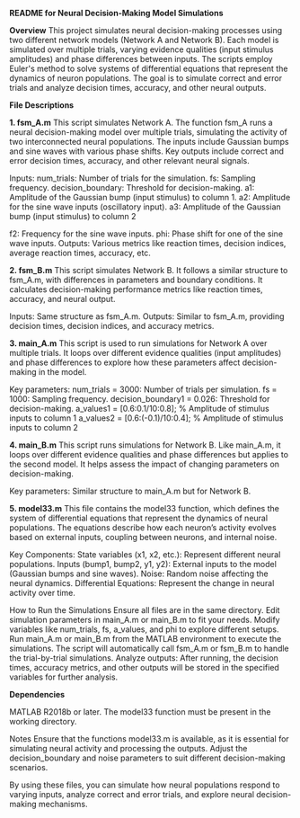 **README for Neural Decision-Making Model Simulations**


**Overview**
This project simulates neural decision-making processes using two different network models (Network A and Network B). Each model is simulated over multiple trials, varying evidence qualities (input stimulus amplitudes) and phase differences between inputs. The scripts employ Euler's method to solve systems of differential equations that represent the dynamics of neuron populations. The goal is to simulate correct and error trials and analyze decision times, accuracy, and other neural outputs.

**File Descriptions**

**1. fsm_A.m**
This script simulates Network A. The function fsm_A runs a neural decision-making model over multiple trials, simulating the activity of two interconnected neural populations. The inputs include Gaussian bumps and sine waves with various phase shifts. Key outputs include correct and error decision times, accuracy, and other relevant neural signals.

Inputs:
num_trials: Number of trials for the simulation.
fs: Sampling frequency.
decision_boundary: Threshold for decision-making.
a1: Amplitude of the Gaussian bump (input stimulus) to column 1.
a2: Amplitude for the sine wave inputs (oscillatory input).
a3: Amplitude of the Gaussian bump (input stimulus) to column 2

f2: Frequency for the sine wave inputs.
phi: Phase shift for one of the sine wave inputs.
Outputs:
Various metrics like reaction times, decision indices, average reaction times, accuracy, etc.


**2. fsm_B.m**
This script simulates Network B. It follows a similar structure to fsm_A.m, with differences in parameters and boundary conditions. It calculates decision-making performance metrics like reaction times, accuracy, and neural output.

Inputs:
Same structure as fsm_A.m.
Outputs:
Similar to fsm_A.m, providing decision times, decision indices, and accuracy metrics.


**3. main_A.m**
This script is used to run simulations for Network A over multiple trials. It loops over different evidence qualities (input amplitudes) and phase differences to explore how these parameters affect decision-making in the model.

Key parameters:
num_trials = 3000: Number of trials per simulation.
fs = 1000: Sampling frequency.
decision_boundary1 = 0.026: Threshold for decision-making.
a_values1 = [0.6:0.1/10:0.8];    % Amplitude of stimulus inputs to column 1
a_values2 = [0.6:(-0.1)/10:0.4]; % Amplitude of stimulus inputs to column 2


**4. main_B.m** 
This script runs simulations for Network B. Like main_A.m, it loops over different evidence qualities and phase differences but applies to the second model. It helps assess the impact of changing parameters on decision-making.

Key parameters:
Similar structure to main_A.m but for Network B.




**5. model33.m**
This file contains the model33 function, which defines the system of differential equations that represent the dynamics of neural populations. The equations describe how each neuron’s activity evolves based on external inputs, coupling between neurons, and internal noise.

Key Components:
State variables (x1, x2, etc.): Represent different neural populations.
Inputs (bump1, bump2, y1, y2): External inputs to the model (Gaussian bumps and sine waves).
Noise: Random noise affecting the neural dynamics.
Differential Equations: Represent the change in neural activity over time.



How to Run the Simulations
Ensure all files are in the same directory.
Edit simulation parameters in main_A.m or main_B.m to fit your needs. Modify variables like num_trials, fs, a_values, and phi to explore different setups.
Run main_A.m or main_B.m from the MATLAB environment to execute the simulations. The script will automatically call fsm_A.m or fsm_B.m to handle the trial-by-trial simulations.
Analyze outputs: After running, the decision times, accuracy metrics, and other outputs will be stored in the specified variables for further analysis.



**Dependencies**

MATLAB R2018b or later.
The model33 function must be present in the working directory.



Notes
Ensure that the functions model33.m is available, as it is essential for simulating neural activity and processing the outputs.
Adjust the decision_boundary and noise parameters to suit different decision-making scenarios.

By using these files, you can simulate how neural populations respond to varying inputs, analyze correct and error trials, and explore neural decision-making mechanisms.











